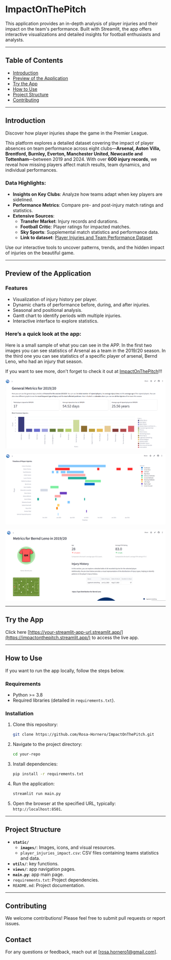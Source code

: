 # ImpactOnThePitch

This application provides an in-depth analysis of player injuries and their impact on the team's performance. Built with Streamlit, the app offers interactive visualizations and detailed insights for football enthusiasts and analysts.

---

## Table of Contents
- [Introduction](#introduction)
- [Preview of the Application](#preview-of-the-application)
- [Try the App](try-the-app)
- [How to Use](#how-to-use)
- [Project Structure](#project-structure)
- [Contributing](#contributing)
---

## Introduction
Discover how player injuries shape the game in the Premier League.

This platform explores a detailed dataset covering the impact of player absences on team performance across eight clubs—**Arsenal, Aston Villa, Brentford, Burnley, Everton, Manchester United, Newcastle and Tottenham**—between 2019 and 2024. With over **600 injury records**, we reveal how missing players affect match results, team dynamics, and individual performances.

### Data Highlights:
- **Insights on Key Clubs**: Analyze how teams adapt when key players are sidelined.
- **Performance Metrics**: Compare pre- and post-injury match ratings and statistics.
- **Extensive Sources**:
  - **Transfer Market**: Injury records and durations.
  - **Football Critic**: Player ratings for impacted matches.
  - **Sky Sports**: Supplemental match statistics and performance data.
  - **Link to dataset**: [Player Injuries and Team Performance Dataset](https://www.kaggle.com/datasets/amritbiswas007/player-injuries-and-team-performance-dataset/data)

Use our interactive tools to uncover patterns, trends, and the hidden impact of injuries on the beautiful game.

---

## Preview of the Application
### Features
- Visualization of injury history per player.
- Dynamic charts of performance before, during, and after injuries.
- Seasonal and positional analysis.
- Gantt chart to identify periods with multiple injuries.
- Interactive interface to explore statistics.

### Here’s a quick look at the app:
Here is a small sample of what you can see in the APP.  In the first two images you can see statistics of Arsenal as a team in the 2019/20 season. In the third one you can see statistics of a specific player of arsenal, Bernd Leno, who had an injury that season.

If you want to see more, don't forget to check it out at [ImpactOnThePitch](https://impactonthepitch.streamlit.app/)!!!

![App Screenshot1](static/images/app_preview1.png)

![App Screenshot12](static/images/app_preview12.png)

![App Screenshot2](static/images/app_preview2.png)

---

## Try the App

Click here [https://your-streamlit-app-url.streamlit.app/](https://impactonthepitch.streamlit.app/) to access the live app.

---

## How to Use

If you want to run the app locally, follow the steps below.

### Requirements
- Python >= 3.8
- Required libraries (detailed in `requirements.txt`).

### Installation
1. Clone this repository:
   ```bash
   git clone https://github.com/Rosa-Hornero/ImpactOnThePitch.git
   ```
   
2. Navigate to the project directory:
   ```bash
   cd your-repo
   ```
   
3. Install dependencies:
   ```bash
   pip install -r requirements.txt
   ```

4. Run the application:
   ```bash
   streamlit run main.py
   ```

5. Open the browser at the specified URL, typically: `http://localhost:8501`.

---

## Project Structure
- **`static/`**
  - **`images/`**: Images, icons, and visual resources.
  - `player_injuries_impact.csv`: CSV files containing teams statistics and data.
- **`utils/`**: key functions.
- **`views/`**: app navigation pages.
- **`main.py`**: app main page.
- `requirements.txt`: Project dependencies.
- `README.md`: Project documentation.

---

## Contributing

We welcome contributions! Please feel free to submit pull requests or report issues.

## Contact

For any questions or feedback, reach out at [rosa.hornero1@gmail.com].
